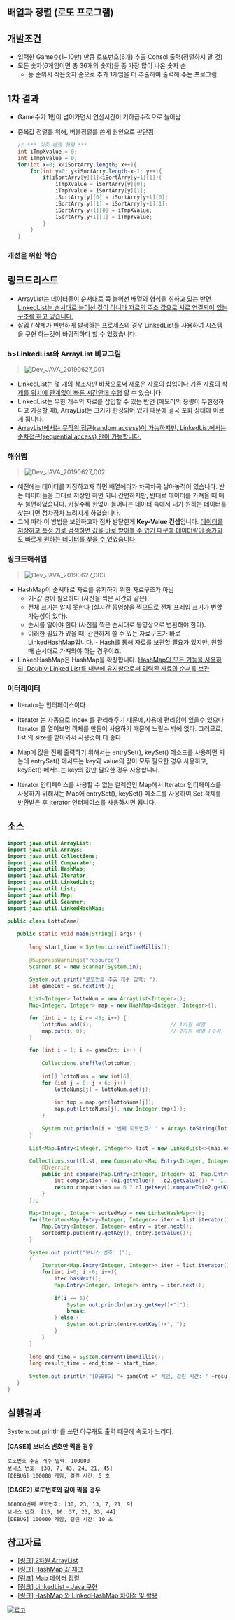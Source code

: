 배열과 정렬 (로또 프로그램)
---

## 개발조건
- 입력한 Game수(1~10만) 만큼 로또번호(6개) 추출 Consol 출력(정렬하지 말 것)
- 모든 숫자(6게임이면 총 36개의 숫자)들 중 가장 많이 나온 숫자 순
   - 동 순위시 작은숫자 순으로 추가 1게임을 더 추출하여 출력해 주는 프로그램.

## 1차 결과

- Game수가 1만이 넘어가면서 연산시간이 기하급수적으로 늘어남
- 중복값 정렬를 위해, 버블정렬를 쓴게 원인으로 판단됨

    ```java
    // *** 이중 배열 정렬 ***
    int iTmpXvalue = 0;
    int iTmpYvalue = 0;
    for(int x=0; x<iSortArry.length; x++){
        for(int y=0; y<iSortArry.length-x-1; y++){
            if(iSortArry[y][1]<iSortArry[y+1][1]){
                iTmpXvalue = iSortArry[y][0];
                iTmpYvalue = iSortArry[y][1];
                iSortArry[y][0] = iSortArry[y+1][0];
                iSortArry[y][1] = iSortArry[y+1][1];
                iSortArry[y+1][0] = iTmpXvalue;
                iSortArry[y+1][1] = iTmpYvalue;
            }        		
        }
    }
    ```

### 개선을 위한 학습

## 링크드리스트
-  ArrayList는 데이터들이 순서대로 쭉 늘어선 배열의 형식을 취하고 있는 반면 <u>LinkedList는 순서대로 늘어선 것이 아니라 자료의 주소 값으로 서로 연결되어 있는 구조를 하고 있습니다.</u>
- 삽입 / 삭제가 빈번하게 발생하는 프로세스의 경우 LinkedList를 사용하여 시스템을 구현 하는것이 바람직하다 할 수 있겠습니다.

### b>LinkedList와 ArrayList 비교그림</b>
>![Dev_JAVA_20190627_001](https://github.com/macontents/macontents.github.io/blob/master/images/Dev_JAVA_20190627_001.png)

- LinkedList는 몇 개의 <u>참조자만 바꿈으로써 새로운 자료의 삽입이나 기존 자료의 삭제를 위치에 관계없이 빠른 시간안에 수행</u> 할 수 있습니다. 
- LinkedList는 무한 개수의 자료를 삽입할 수 있는 반면 (메모리의 용량이 무한정하다고 가정할 때), ArrayList는 크기가 한정되어 있기 때문에 결국 포화 상태에 이르게 됩니다.
- <u>ArrayList에서는 무작위 접근(random access)이 가능하지만, LinkedList에서는 순차접근(sequential access) 만이 가능합니다.</u>

### 해쉬맵
>![Dev_JAVA_20190627_002](https://github.com/macontents/macontents.github.io/blob/master/images/Dev_JAVA_20190627_002.jpg)
- 예전에는 데이터를 저장하고자 하면 배열에다가 차곡차곡 쌓아놓적이 있습니다.
받는 데이터들을 그대로 저장만 하면 되니 간편하지만, 반대로 데이터를 가져올 때 매우 불편하였습니다.
커질수록 한없이 늘어나는 데이터 속에서 내가 원하는 데이터를 찾는다면 점차점차 느려지게 하였습니다.
- 그에 따라 이 방법을 보안하고자 점차 발달한게 <b>Key-Value 컨셉</b>입니다.
<u>데이터를 저장하고 특정 키로 검색하면 값을 바로 받아볼 수 있기 때문에 데이터량이 증가되도 빠르게 원하는 데이터를 찾을 수 있었습니다.</u>

### 링크드해쉬맵
>![Dev_JAVA_20190627_003](https://github.com/macontents/macontents.github.io/blob/master/images/Dev_JAVA_20190627_003.jpg)
- HashMap이 순서대로 자료를 유지하기 위한 자료구조가 아님
  - 키-값 쌍이 필요하다 (사진을 찍은 시간과 같은).
  - 전체 크기는 알지 못한다 (실시간 동영상을 찍으므로 전체 프레임 크기가 변할 가능성이 있다).
  - 순서를 알아야 한다 (사진을 찍은 순서대로 동영상으로 변환해야 한다).
  - 이러한 필요가 있을 때, 간편하게 쓸 수 있는 자료구조가 바로 LinkedHashMap입니다. - Hash를 통해 자료를 보관할 필요가 있지만, 원할 때 순서대로 가져와야 하는 경우이죠.
- LinkedHashMap은 HashMap을 확장합니다. <u>HashMap의 모든 기능을 사용하되, Doubly-Linked List를 내부에 유지함으로써 입력된 자료의 순서를 보관</u>

### 이터레이터
- Iterator는 인터페이스이다

- Iterator 는 자동으로 Index 를 관리해주기 때문에,사용에 편리함이 있을수 있으나
Iterator 를 열어보면 객체를 만들어 사용하기 때문에 느릴수 밖에 없다.
그러므로, list 의 size를 받아와서 사용것이 더 좋다.

 - Map에 값을 전체 출력하기 위해서는 entrySet(), keySet() 메소드를 사용하면 되는데 entrySet() 메서드는 key와 value의 값이 모두 필요한 경우 사용하고, keySet() 메서드는 key의 값만 필요한 경우 사용합니다.

 - Iterator 인터페이스를 사용할 수 없는 컬렉션인 Map에서 Iterator 인터페이스를 사용하기 위해서는 Map에 entrySet(), keySet() 메소드를 사용하여 Set 객체를 반환받은 후 Iterator 인터페이스를 사용하시면 됩니다.


## 소스
 ```java
import java.util.ArrayList;
import java.util.Arrays;
import java.util.Collections;
import java.util.Comparator;
import java.util.HashMap;
import java.util.Iterator;
import java.util.LinkedList;
import java.util.List;
import java.util.Map;
import java.util.Scanner;
import java.util.LinkedHashMap;
 
public class LottoGame{ 
	 
    public static void main(String[] args) {
    	
    	long start_time = System.currentTimeMillis();
  
        @SuppressWarnings("resource")
		Scanner sc = new Scanner(System.in);
               
        System.out.print("로또번호 추출 개수 입력: ");
        int gameCnt = sc.nextInt();

        List<Integer> lottoNum = new ArrayList<Integer>();
        Map<Integer, Integer> map = new HashMap<Integer, Integer>();

        for (int i = 1; i <= 45; i++) {
            lottoNum.add(i);                         // 1차원 배열
            map.put(i, 0);                           // 2차원 배열 (숫자, 중복값)
        }

        for (int i = 1; i <= gameCnt; i++) {
        	
            Collections.shuffle(lottoNum);
            
            int[] lottoNums = new int[6];
            for (int j = 0; j < 6; j++) {
                lottoNums[j] = lottoNum.get(j);
                
                int tmp = map.get(lottoNums[j]);
                map.put(lottoNums[j], new Integer(tmp+1));
            }
            
            System.out.println(i + "번째 로또번호: " + Arrays.toString(lottoNums));
        }
        
        List<Map.Entry<Integer, Integer>> list = new LinkedList<>(map.entrySet());
        
        Collections.sort(list, new Comparator<Map.Entry<Integer, Integer>>() {
            @Override
            public int compare(Map.Entry<Integer, Integer> o1, Map.Entry<Integer, Integer> o2) {
                int comparision = (o1.getValue() - o2.getValue()) * -1;
                return comparision == 0 ? o1.getKey().compareTo(o2.getKey()) : comparision;
            }
        });
        
        Map<Integer, Integer> sortedMap = new LinkedHashMap<>(); 
        for(Iterator<Map.Entry<Integer, Integer>> iter = list.iterator(); iter.hasNext();){
            Map.Entry<Integer, Integer> entry = iter.next();
            sortedMap.put(entry.getKey(), entry.getValue());
        }
        
        System.out.print("보너스 번호: [");
        {
        	Iterator<Map.Entry<Integer, Integer>> iter = list.iterator();
        	for(int i=0; i <6; i++){
        		iter.hasNext();
        		Map.Entry<Integer, Integer> entry = iter.next();
        		
        		if(i == 5){
        			System.out.println(entry.getKey()+"]");
        			break;
        		} else {
        			System.out.print(entry.getKey()+", ");
        		}
        	}
        }
        
        long end_time = System.currentTimeMillis();
        long result_time = end_time - start_time;
        
        System.out.println("[DEBUG] "+ gameCnt +" 게임, 걸린 시간: " +result_time / 1000 + " 초");
    }
}
 ```

## 실행결과

System.out.println를 쓰면 아무래도 출력 때문에 속도가 느리다.

**[CASE1]** <b>보너스 번호만 찍을 경우</b>
```
로또번호 추출 개수 입력: 100000
보너스 번호: [30, 7, 43, 24, 21, 45]
[DEBUG] 100000 게임, 걸린 시간: 5 초
```

**[CASE2]** <b>로또번호와 같이 찍을 경우</b>
```
100000번째 로또번호: [30, 23, 13, 7, 21, 9]
보너스 번호: [15, 16, 37, 23, 33, 44]
[DEBUG] 100000 게임, 걸린 시간: 10 초
```

## 참고자료

- [[링크] 2차원 ArrayList](https://m.blog.naver.com/lingua/220483068570)
- [[링크] HashMap 값 체크](https://rainny.tistory.com/120)
- [[링크] Map 데이터 정렬](https://cornswrold.tistory.com/114)
- [[링크] LinkedList - Java 구현](https://opentutorials.org/module/1335/8857)
- [[링크] HashMap 와 LinkedHashMap 차이점 및 활용](https://fruitdev.tistory.com/141)

![로고](https://macontents.github.io/images/markany.png)

<div class="fb-comments" data-href="https://macontents.github.io/2019-07-11-배열과정렬.md" data-width="700" data-numposts="10"></div>

